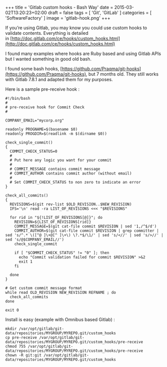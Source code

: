 +++
title = 'Gitlab custom hooks - Bash Way'
date = 2015-03-02T13:20:23+02:00
draft = false
tags = [ 'Git', 'GitLab' ]
categories = [ 'SoftwareFactory' ]
image = 'gitlab-hook.png'
+++

If you’re using Gitlab, you may know you could use custom hooks to validate contents. Everything is detailed in [http://doc.gitlab.com/ce/hooks/custom_hooks.html](http://doc.gitlab.com/ce/hooks/custom_hooks.html)

I found many examples where hooks are Ruby based and using Gitlab APIs but I wanted something in good old bash.

I found some bash hooks, [https://github.com/Praqma/git-hooks](https://github.com/Praqma/git-hooks), but 7 months old. They still works with Gitlab 7.8.1 and adapted them for my purposes.

Here is a sample pre-receive hook :

```
#!/bin/bash
#
# pre-receive hook for Commit Check
#

COMPANY_EMAIL="mycorp.org"

readonly PROGNAME=$(basename $0)
readonly PROGDIR=$(readlink -m $(dirname $0))

check_single_commit()
{
  COMMIT_CHECK_STATUS=0
  #
  # Put here any logic you want for your commit
  #
  # COMMIT_MESSAGE contains commit message
  # COMMIT_AUTHOR contains commit author (without email)
  #
  # Set COMMIT_CHECK_STATUS to non zero to indicate an error
}

check_all_commits()
{
  REVISIONS=$(git rev-list $OLD_REVISION..$NEW_REVISION)
  IFS='\n' read -ra LIST_OF_REVISIONS <<< "$REVISIONS"

  for rid in "${!LIST_OF_REVISIONS[@]}"; do
    REVISION=${LIST_OF_REVISIONS[rid]}
    COMMIT_MESSAGE=$(git cat-file commit $REVISION | sed '1,/^$/d')
    COMMIT_AUTHOR=$(git cat-file commit $REVISION | grep committer | sed 's/^.* \([^@ ]\+@[^ ]\+\) \?.*$/\1/' | sed 's/<//' | sed 's/>//' | sed 's/@$COMPANY_EMAIL//')
    check_single_commit

    if [ "$COMMIT_CHECK_STATUS" != "0" ]; then
      echo "Commit validation failed for commit $REVISION" >&2
      exit 1
    fi

  done
}

# Get custom commit message format
while read OLD_REVISION NEW_REVISION REFNAME ; do
  check_all_commits
done

exit 0
```

Install is easy (example with Omnibus based Gitlab) :

```
mkdir /var/opt/gitlab/git-data/repositories/MYGROUP/MYREPO.git/custom_hooks
cp pre-receive /var/opt/gitlab/git-data/repositories/MYGROUP/MYREPO.git/custom_hooks/pre-receive
chmod 755 /var/opt/gitlab/git-data/repositories/MYGROUP/MYREPO.git/custom_hooks/pre-receive
chown -R git:git /var/opt/gitlab/git-data/repositories/MYGROUP/MYREPO.git/custom_hooks
```
